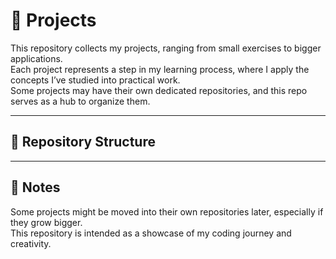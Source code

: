 # 🚀 Projects

This repository collects my projects, ranging from small exercises to bigger applications.  
Each project represents a step in my learning process, where I apply the concepts I’ve studied into practical work.  
Some projects may have their own dedicated repositories, and this repo serves as a hub to organize them.

---

## 📂 Repository Structure


---

## 🔗 Notes
Some projects might be moved into their own repositories later, especially if they grow bigger.  
This repository is intended as a showcase of my coding journey and creativity.
